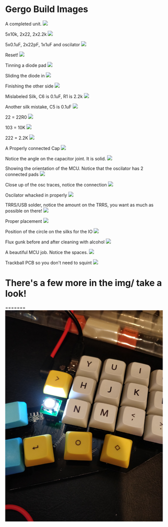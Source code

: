 # Gergo Build Images

A completed unit.
![]('img/1.png')

5x10k, 2x22, 2x2.2k
![]('img/6.png')

5x0.1uF, 2x22pF, 1x1uF and oscilator
![]('img/8.png')

Reset!
![]('img/9.png')

Tinning a diode pad
![]('img/10.png')

Sliding the diode in
![]('img/11.png')

Finishing the other side
![]('img/12.png')

Mislabeled Silk, C6 is 0.1uF, R1 is 2.2k
![]('img/17.png')

Another silk mistake, C5 is 0.1uF
![]('img/18.png')

22 = 22R0
![]('img/20.png')

103 = 10K
![]('img/21.png')

222 = 2.2K
![]('img/23.png')

A Properly connected Cap
![]('img/13.png')

Notice the angle on the capacitor joint. It is solid.
![]('img/14.png')

Showing the orientation of the MCU. Notice that the oscilator has 2 connected pads
![]('img/2.png')

Close up of the osc traces, notice the connection
![]('img/15.png')

Oscilator whacked in properly
![]('img/25.png')

TRRS/USB solder, notice the amount on the TRRS, you want as much as possible on there!
![]('img/3.png')

Proper placement
![]('img/24.png')

Position of the circle on the silks for the IO
![]('img/26.png')

Flux gunk before and after cleaning with alcohol
![]('img/29.png')

A beautiful MCU job. Notice the spaces.
![]('img/31.png')

Trackball PCB so you don't need to squint
![]('img/36.png')

# There's a few more in the img/ take a look!
=======
![](img/IMG_20190124_172138.jpg)
